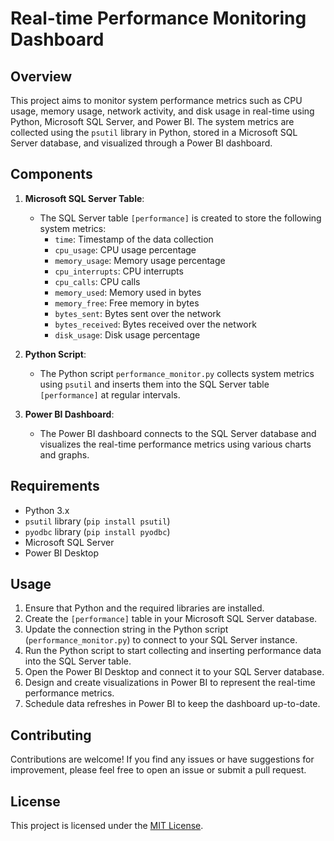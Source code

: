 # Real-time Performance Monitoring Dashboard

## Overview
This project aims to monitor system performance metrics such as CPU usage, memory usage, network activity, and disk usage in real-time using Python, Microsoft SQL Server, and Power BI. The system metrics are collected using the `psutil` library in Python, stored in a Microsoft SQL Server database, and visualized through a Power BI dashboard.

## Components
1. **Microsoft SQL Server Table**: 
   - The SQL Server table `[performance]` is created to store the following system metrics:
     - `time`: Timestamp of the data collection
     - `cpu_usage`: CPU usage percentage
     - `memory_usage`: Memory usage percentage
     - `cpu_interrupts`: CPU interrupts
     - `cpu_calls`: CPU calls
     - `memory_used`: Memory used in bytes
     - `memory_free`: Free memory in bytes
     - `bytes_sent`: Bytes sent over the network
     - `bytes_received`: Bytes received over the network
     - `disk_usage`: Disk usage percentage

2. **Python Script**:
   - The Python script `performance_monitor.py` collects system metrics using `psutil` and inserts them into the SQL Server table `[performance]` at regular intervals.

3. **Power BI Dashboard**:
   - The Power BI dashboard connects to the SQL Server database and visualizes the real-time performance metrics using various charts and graphs.

## Requirements
- Python 3.x
- `psutil` library (`pip install psutil`)
- `pyodbc` library (`pip install pyodbc`)
- Microsoft SQL Server
- Power BI Desktop

## Usage
1. Ensure that Python and the required libraries are installed.
2. Create the `[performance]` table in your Microsoft SQL Server database.
3. Update the connection string in the Python script (`performance_monitor.py`) to connect to your SQL Server instance.
4. Run the Python script to start collecting and inserting performance data into the SQL Server table.
5. Open the Power BI Desktop and connect it to your SQL Server database.
6. Design and create visualizations in Power BI to represent the real-time performance metrics.
7. Schedule data refreshes in Power BI to keep the dashboard up-to-date.

## Contributing
Contributions are welcome! If you find any issues or have suggestions for improvement, please feel free to open an issue or submit a pull request.

## License
This project is licensed under the [MIT License](LICENSE).
